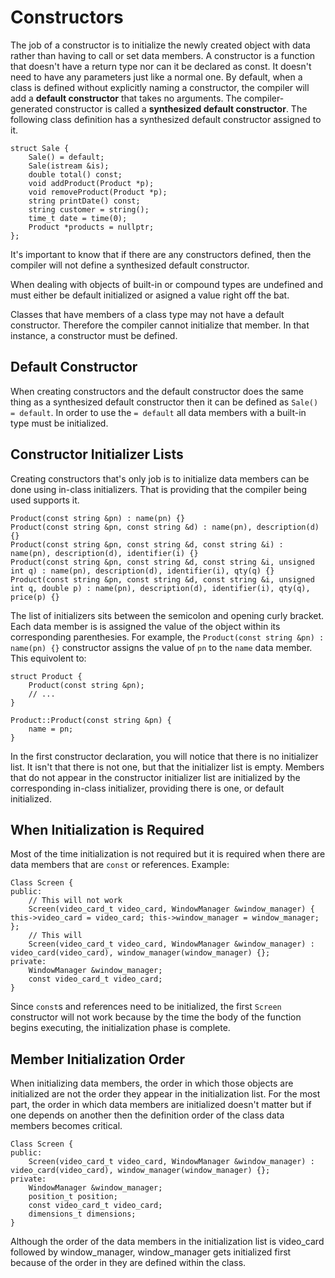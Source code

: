 # Constructors
The job of a constructor is to initialize the newly created object with data rather than having to call or set data 
members. A constructor is a function that doesn't have a return type nor can it be declared as const. It doesn't need 
to have any parameters just like a normal one. By default, when a class is defined without explicitly naming a 
constructor, the compiler will add a **default constructor** that takes no arguments. The compiler-generated constructor 
is called a **synthesized default constructor**. The following class definition has a synthesized default constructor 
assigned to it.

```
struct Sale {
    Sale() = default;
    Sale(istream &is);
    double total() const;
    void addProduct(Product *p);
    void removeProduct(Product *p);
    string printDate() const;
    string customer = string();
    time_t date = time(0);
    Product *products = nullptr;
};
```

It's important to know that if there are any constructors defined, then the compiler will not define a synthesized 
default constructor.

When dealing with objects of built-in or compound types are undefined and must either be default initialized or asigned 
a value right off the bat.

Classes that have members of a class type may not have a default constructor. Therefore the compiler cannot initialize 
that member. In that instance, a constructor must be defined.  

## Default Constructor
When creating constructors and the default constructor does the same thing as a synthesized default constructor then it 
can be defined as `Sale() = default`. In order to use the `= default` all data members with a built-in type must be 
initialized.

## Constructor Initializer Lists
Creating constructors that's only job is to initialize data members can be done using in-class initializers. That is
providing that the compiler being used supports it. 

```
Product(const string &pn) : name(pn) {}
Product(const string &pn, const string &d) : name(pn), description(d) {}
Product(const string &pn, const string &d, const string &i) : name(pn), description(d), identifier(i) {}
Product(const string &pn, const string &d, const string &i, unsigned int q) : name(pn), description(d), identifier(i), qty(q) {}
Product(const string &pn, const string &d, const string &i, unsigned int q, double p) : name(pn), description(d), identifier(i), qty(q), price(p) {}
``` 

The list of initializers sits between the semicolon and opening curly bracket. Each data member is is assigned the 
value of the object within its corresponding parenthesies. For example, the `Product(const string &pn) : name(pn) {}` 
constructor assigns the value of `pn` to the `name` data member. This equivolent to:

```
struct Product {
    Product(const string &pn);
    // ...
}

Product::Product(const string &pn) {
    name = pn;
}
```  

In the first constructor declaration, you will notice that there is no initializer list. It isn't that there is not one, 
but that the initializer list is empty. Members that do not appear in the constructor initializer list are initialized 
by the corresponding in-class initializer, providing there is one, or default initialized. 

## When Initialization is Required
Most of the time initialization is not required but it is required when there are data members that are `const` or
references. Example:

```
Class Screen {
public: 
    // This will not work
    Screen(video_card_t video_card, WindowManager &window_manager) { this->video_card = video_card; this->window_manager = window_manager; };
    // This will
    Screen(video_card_t video_card, WindowManager &window_manager) : video_card(video_card), window_manager(window_manager) {};
private: 
    WindowManager &window_manager;
    const video_card_t video_card;
}
``` 

Since `const`s and references need to be initialized, the first `Screen` constructor will not work because by the time the 
body of the function begins executing, the initialization phase is complete.

## Member Initialization Order
When initializing data members, the order in which those objects are initialized are not the order they appear in the 
initialization list. For the most part, the order in which data members are initialized doesn't matter but if one 
depends on another then the definition order of the class data members becomes critical.

```
Class Screen {
public: 
    Screen(video_card_t video_card, WindowManager &window_manager) : video_card(video_card), window_manager(window_manager) {};
private: 
    WindowManager &window_manager;
    position_t position;
    const video_card_t video_card;
    dimensions_t dimensions;
}
```
Although the order of the data members in the initialization list is video_card followed by window_manager, window_manager 
gets initialized first because of the order in they are defined within the class. 